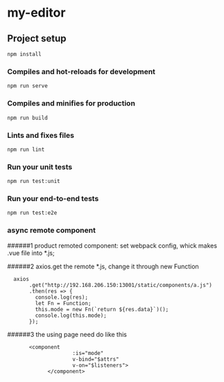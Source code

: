 # my-editor

## Project setup
```
npm install
```

### Compiles and hot-reloads for development
```
npm run serve
```

### Compiles and minifies for production
```
npm run build
```

### Lints and fixes files
```
npm run lint
```

### Run your unit tests
```
npm run test:unit
```

### Run your end-to-end tests
```
npm run test:e2e
```


### async remote component

######1 product remoted component: set webpack config, whick makes .vue file into *.js;


######2 axios.get the remote *.js, change it through new Function
```
  axios
       .get("http://192.168.206.150:13001/static/components/a.js")
       .then(res => {
         console.log(res);
         let Fn = Function;
         this.mode = new Fn(`return ${res.data}`)();
         console.log(this.mode);
       });
```

######3 the using page need do like this
```
       <component
                     :is="mode"
                     v-bind="$attrs"
                     v-on="$listeners">
             </component>


```
